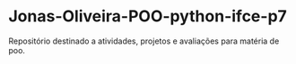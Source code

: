 # Jonas-Oliveira-POO-python-ifce-p7
Repositório destinado a atividades, projetos e avaliações para matéria de poo.
